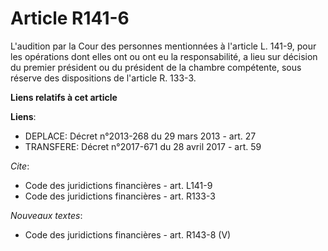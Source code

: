 # Article R141-6

L'audition par la Cour des personnes mentionnées à l'article L. 141-9, pour les opérations dont elles ont ou ont eu la
responsabilité, a lieu sur décision du premier président ou du président de la chambre compétente, sous réserve des
dispositions de l'article R. 133-3.

**Liens relatifs à cet article**

**Liens**:

  - DEPLACE: Décret n°2013-268 du 29 mars 2013 - art. 27
  - TRANSFERE: Décret n°2017-671 du 28 avril 2017 - art. 59

_Cite_:

  - Code des juridictions financières - art. L141-9
  - Code des juridictions financières - art. R133-3

_Nouveaux textes_:

  - Code des juridictions financières - art. R143-8 (V)
